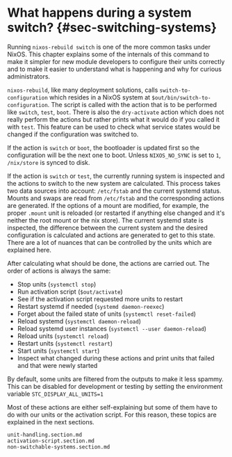 # What happens during a system switch? {#sec-switching-systems}

Running `nixos-rebuild switch` is one of the more common tasks under NixOS.
This chapter explains some of the internals of this command to make it simpler
for new module developers to configure their units correctly and to make it
easier to understand what is happening and why for curious administrators.

`nixos-rebuild`, like many deployment solutions, calls `switch-to-configuration`
which resides in a NixOS system at `$out/bin/switch-to-configuration`. The
script is called with the action that is to be performed like `switch`, `test`,
`boot`. There is also the `dry-activate` action which does not really perform
the actions but rather prints what it would do if you called it with `test`.
This feature can be used to check what service states would be changed if the
configuration was switched to.

If the action is `switch` or `boot`, the bootloader is updated first so the
configuration will be the next one to boot. Unless `NIXOS_NO_SYNC` is set to
`1`, `/nix/store` is synced to disk.

If the action is `switch` or `test`, the currently running system is inspected
and the actions to switch to the new system are calculated. This process takes
two data sources into account: `/etc/fstab` and the current systemd status.
Mounts and swaps are read from `/etc/fstab` and the corresponding actions are
generated. If the options of a mount are modified, for example, the proper `.mount`
unit is reloaded (or restarted if anything else changed and it's neither the root
mount or the nix store). The current systemd state is inspected, the difference
between the current system and the desired configuration is calculated and
actions are generated to get to this state. There are a lot of nuances that can
be controlled by the units which are explained here.

After calculating what should be done, the actions are carried out. The order
of actions is always the same:
- Stop units (`systemctl stop`)
- Run activation script (`$out/activate`)
- See if the activation script requested more units to restart
- Restart systemd if needed (`systemd daemon-reexec`)
- Forget about the failed state of units (`systemctl reset-failed`)
- Reload systemd (`systemctl daemon-reload`)
- Reload systemd user instances (`systemctl --user daemon-reload`)
- Reload units (`systemctl reload`)
- Restart units (`systemctl restart`)
- Start units (`systemctl start`)
- Inspect what changed during these actions and print units that failed and
  that were newly started

By default, some units are filtered from the outputs to make it less spammy.
This can be disabled for development or testing by setting the environment variable
`STC_DISPLAY_ALL_UNITS=1`

Most of these actions are either self-explaining but some of them have to do
with our units or the activation script. For this reason, these topics are
explained in the next sections.

```{=include=} sections
unit-handling.section.md
activation-script.section.md
non-switchable-systems.section.md
```
